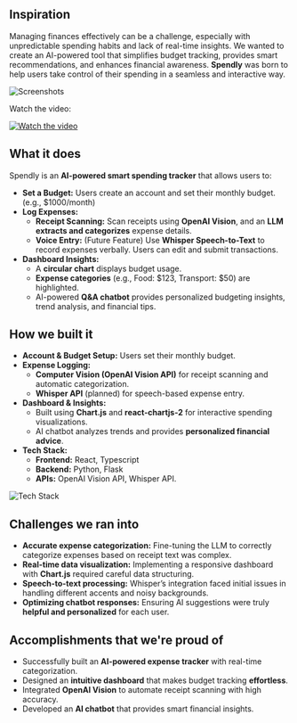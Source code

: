 ## Inspiration  
Managing finances effectively can be a challenge, especially with unpredictable spending habits and lack of real-time insights. We wanted to create an AI-powered tool that simplifies budget tracking, provides smart recommendations, and enhances financial awareness. **Spendly** was born to help users take control of their spending in a seamless and interactive way.

![Screenshots](https://github.com/user-attachments/assets/555320a4-78de-4d50-9878-b98c8b10924d)

Watch the video:

[![Watch the video](https://img.youtube.com/vi/AKRO-TnqqcM/hqdefault.jpg)](https://www.youtube.com/watch?v=AKRO-TnqqcM)

## What it does  
Spendly is an **AI-powered smart spending tracker** that allows users to:  
- **Set a Budget:** Users create an account and set their monthly budget. (e.g., $1000/month)  
- **Log Expenses:**  
  - **Receipt Scanning:** Scan receipts using **OpenAI Vision**, and an **LLM extracts and categorizes** expense details.  
  - **Voice Entry:** (Future Feature) Use **Whisper Speech-to-Text** to record expenses verbally. Users can edit and submit transactions.  
- **Dashboard Insights:**  
  - A **circular chart** displays budget usage.  
  - **Expense categories** (e.g., Food: $123, Transport: $50) are highlighted.  
  - AI-powered **Q&A chatbot** provides personalized budgeting insights, trend analysis, and financial tips.  

## How we built it  
- **Account & Budget Setup:** Users set their monthly budget.  
- **Expense Logging:**  
  - **Computer Vision (OpenAI Vision API)** for receipt scanning and automatic categorization.  
  - **Whisper API** (planned) for speech-based expense entry.  
- **Dashboard & Insights:**  
  - Built using **Chart.js** and **react-chartjs-2** for interactive spending visualizations.  
  - AI chatbot analyzes trends and provides **personalized financial advice**.  
- **Tech Stack:**  
  - **Frontend:** React, Typescript 
  - **Backend:** Python, Flask  
  - **APIs:** OpenAI Vision API, Whisper API. 

![Tech Stack](https://github.com/user-attachments/assets/e84e6f53-224e-4415-90e3-d4a7fc3aef51)

## Challenges we ran into  
- **Accurate expense categorization:** Fine-tuning the LLM to correctly categorize expenses based on receipt text was complex.  
- **Real-time data visualization:** Implementing a responsive dashboard with **Chart.js** required careful data structuring.  
- **Speech-to-text processing:** Whisper’s integration faced initial issues in handling different accents and noisy backgrounds.  
- **Optimizing chatbot responses:** Ensuring AI suggestions were truly **helpful and personalized** for each user.  

## Accomplishments that we're proud of  
- Successfully built an **AI-powered expense tracker** with real-time categorization.  
- Designed an **intuitive dashboard** that makes budget tracking **effortless**.  
- Integrated **OpenAI Vision** to automate receipt scanning with high accuracy.  
- Developed an **AI chatbot** that provides smart financial insights.  

